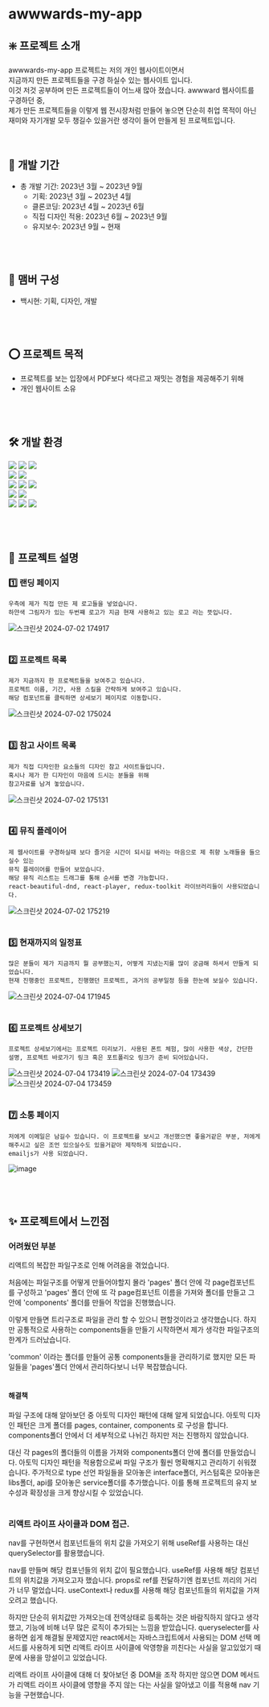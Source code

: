 # awwwards-my-app

## ❇️ 프로젝트 소개

awwwards-my-app 프로젝트는 저의 개인 웹사이트이면서 <br/>
지금까지 만든 프로젝트들을 구경 하실수 있는 웹사이트 입니다.<br/>
이것 저것 공부하며 만든 프로젝트들이 어느새 많아 졌습니다.
awwward 웹사이트를 구경하던 중, <br/>
제가 만든 프로젝트들을 이렇게 웹 전시장처럼 만들어 놓으면 단순히 취업 목적이 아닌 <br/>
재미와 자기개발 모두 챙길수 있을거란 생각이 들어 만들게 된 프로젝트입니다.<br/>
<br/><br/>

## 📆 개발 기간

- 총 개발 기간: 2023년 3월 ~ 2023년 9월
  - 기획: 2023년 3월 ~ 2023년 4월
  - 클론코딩: 2023년 4월 ~ 2023년 6월
  - 직접 디자인 적용: 2023년 6월 ~ 2023년 9월
  - 유지보수: 2023년 9월 ~ 현재
<br/><br/>
<br/><br/>
## 👤 맴버 구성

- 백시현: 기획, 디자인, 개발
<br/><br/>
<br/><br/>

## ⭕ 프로젝트 목적

- 프로젝트를 보는 입장에서 PDF보다 색다르고 재밋는 경험을 제공해주기 위해
- 개인 웹사이트 소유
<br/><br/>
<br/><br/>

## 🛠️ 개발 환경

<span><img src="https://img.shields.io/badge/html5-E34F26?style=flat-square&logo=html5&logoColor=white"/></span>
<span><img src="https://img.shields.io/badge/css3-1572B6?style=flat-square&logo=css3&logoColor=white"/></span>
<span><img src="https://img.shields.io/badge/styledcomponents-DB7093?style=flat-square&logo=styledcomponents&logoColor=white"/></span><br/>
<span><img src="https://img.shields.io/badge/javascript-F7DF1E?style=flat-square&logo=javascript&logoColor=white"/></span>
<span><img src="https://img.shields.io/badge/typescript-3178C6?style=flat-square&logo=typescript&logoColor=white"/></span><br/>
<span><img src="https://img.shields.io/badge/react-61DAFB?style=flat-square&logo=react&logoColor=white"/></span>
<span><img src="https://img.shields.io/badge/reactquery-FF4154?style=flat-square&logo=reactquery&logoColor=white"/></span>
<span><img src="https://img.shields.io/badge/reduxtoolkit-764ABC?style=flat-square&logo=redux&logoColor=white"/></span><br/>
<span><img src="https://img.shields.io/badge/git-F05032?style=flat-square&logo=git&logoColor=white"/></span>
<span><img src="https://img.shields.io/badge/github-181717?style=flat-square&logo=github&logoColor=white"/></span><br/>
<span><img src="https://img.shields.io/badge/visualstudiocode-007ACC?style=flat-square&logo=visualstudiocode&logoColor=white"/></span>
<span><img src="https://img.shields.io/badge/figma-F24E1E?style=flat-square&logo=figma&logoColor=white"/></span>
<span><img src="https://img.shields.io/badge/windows-0078D6?style=flat-square&logo=windows&logoColor=white"/></span>
<br/><br/>
<br/><br/>

## 📄 프로젝트 설명

### 1️⃣ 랜딩 페이지
```
우측에 제가 직접 만든 제 로고들을 넣었습니다.
하얀색 그림자가 있는 두번쨰 로고가 지금 현재 사용하고 있는 로고 라는 뜻입니다.
```
![스크린샷 2024-07-02 174917](https://github.com/baek-si-hyun/awwwards-my-app/assets/107901109/f2635e48-8476-4eaa-acc6-5d37b80979ea)
<br/><br/>

### 2️⃣ 프로젝트 목록
```
제가 지금까지 한 프로젝트들을 보여주고 있습니다.
프로젝트 이름, 기간, 사용 스킬을 간략하게 보여주고 있습니다.
해당 컴포넌트를 클릭하면 상세보기 페이지로 이동합니다.
```
![스크린샷 2024-07-02 175024](https://github.com/baek-si-hyun/awwwards-my-app/assets/107901109/f242053c-5745-405c-947b-31083415835f)
<br/><br/>

### 3️⃣ 참고 사이트 목록
```
제가 직접 디자인한 요소들의 디자인 참고 사이트들입니다.
혹시나 제가 한 디자인이 마음에 드시는 분들을 위해
참고자료를 남겨 놓았습니다.
```
![스크린샷 2024-07-02 175131](https://github.com/baek-si-hyun/awwwards-my-app/assets/107901109/157b1920-cc17-4445-b64c-b689e3fcf904)
<br/><br/>

### 4️⃣ 뮤직 플레이어
```
제 웹사이트를 구경하실때 보다 즐거운 시간이 되시길 바라는 마음으로 제 취향 노래들을 들으실수 있는
뮤직 플레이어를 만들어 보았습니다.
해당 뮤직 리스트는 드래그를 통해 순서를 변경 가능합니다.
react-beautiful-dnd, react-player, redux-toolkit 라이브러리들이 사용되었습니다.
```
![스크린샷 2024-07-02 175219](https://github.com/baek-si-hyun/awwwards-my-app/assets/107901109/bb89db1f-9bae-4306-a432-e8ccb80f9009)
<br/><br/>

### 5️⃣ 현재까지의 일정표
```
많은 분들이 제가 지금까지 뭘 공부했는지, 어떻게 지냈는지를 많이 궁금해 하셔서 만들게 되었습니다.
현재 진행중인 프로젝트, 진행했던 프로젝트, 과거의 공부일정 등을 한눈에 보실수 있습니다.
```
![스크린샷 2024-07-04 171945](https://github.com/baek-si-hyun/awwwards-my-app/assets/107901109/b54eaa6e-208d-4ccc-bb5b-ca2682a20448)
<br/><br/>

### 6️⃣ 프로젝트 상세보기
```
프로젝트 상세보기에서는 프로젝트 미리보기. 사용된 폰트 체험, 많이 사용한 색상, 간단한 설명, 프로젝트 바로가기 링크 혹은 포트폴리오 링크가 준비 되어있습니다.
```
![스크린샷 2024-07-04 173419](https://github.com/baek-si-hyun/awwwards-my-app/assets/107901109/4cdb3070-f13e-41c9-a5cc-d259ebb0dca7)
![스크린샷 2024-07-04 173439](https://github.com/baek-si-hyun/awwwards-my-app/assets/107901109/cbcbe4e7-b773-4539-9b8f-9bec64fb4ca1)
![스크린샷 2024-07-04 173459](https://github.com/baek-si-hyun/awwwards-my-app/assets/107901109/c6c205e2-febe-4da9-b838-196556e3ea56)
<br/><br/>

### 7️⃣ 소통 페이지
```
저에게 이메일은 남길수 있습니다. 이 프로젝트를 보시고 개선했으면 좋을거같은 부분, 저에게 해주시고 싶은 조언 있으실수도 있을거같아 제작하게 되었습니다.
emailjs가 사용 되었습니다.
```
![image](https://github.com/baek-si-hyun/awwwards-my-app/assets/107901109/c812d1e2-36e1-4daf-bacf-f66c43360875)
<br/><br/>
<br/><br/>

## ✨ 프로젝트에서 느낀점

### 어려웠던 부분

리액트의 복잡한 파일구조로 인해 어려움을 겪었습니다.

처음에는 파일구조를 어떻게 만들어야할지 몰라 'pages' 폴더 안에 각 page컴포넌트를 구성하고 'pages' 폴더 안에 또 각 page컴포넌트 이름을 가져와 폴더를 만들고 그 안에 'components' 폴더를 만들어 작업을 진행했습니다.

이렇게 만들면 트리구조로 파일을 관리 할 수 있으니 편할것이라고 생각했습니다. 하지만 공통적으로 사용하는 components들을 만들기 시작하면서 제가 생각한 파일구조의 한계가 드러났습니다.

'common' 이라는 폴더를 만들어 공통 components들을 관리하기로 했지만 모든 파일들을 'pages'폴더 안에서 관리하다보니 너무 복잡했습니다.
<br/><br/>

#### 해결책

파일 구조에 대해 알아보던 중 아토믹 디자인 패턴에 대해 알게 되었습니다. 아토믹 디자인 패턴은 크게 폴더를 pages, container, components 로 구성을 합니다. components폴더 안에서 더 세부적으로 나뉘긴 하지만 저는 진행하지 않았습니다.

대신 각 pages의 폴더들의 이름을 가져와 components폴더 안에 폴더를 만들었습니다. 아토믹 디자인 패턴을 적용함으로써 파일 구조가 훨씬 명확해지고 관리하기 쉬워졌습니다. 주가적으로 type 선언 파일들을 모아놓은 interface폴더, 커스텀훅은 모아놓은 libs폴더, api를 모아놓은 service폴더를 추가했습니다. 이를 통해 프로젝트의 유지 보수성과 확장성을 크게 향상시킬 수 있었습니다.
<br/><br/>

### 리액트 라이프 사이클과 DOM 접근.
nav를 구현하면서 컴포넌트들의 위치 값을 가져오기 위해 useRef를 사용하는 대신 querySelector를 활용했습니다.

nav를 만들며 해당 컴포넌들의 위치 값이 필요했습니다. useRef를 사용해 해당 컴포넌트의 위치값을 가져오고자 했습니다. props로 ref를 전달하기엔 컴포넌트 끼리의 거리가 너무 멀었습니다. useContext나 redux를 사용해 해당 컴포넌트들의 위치값을 가져오려고 했습니다.

하지만 단순히 위치값만 가져오는데 전역상태로 등록하는 것은 바람직하지 않다고 생각했고, 기능에 비해 너무 많은 로직이 추가되는 느낌을 받았습니다. queryselecter를 사용하면 쉽게 해결될 문제였지만 react에서는 자바스크립트에서 사용되는 DOM 선택 메서드를 사용하게 되면 리액트 라이프 사이클에 악영향을 끼친다는 사실을 알고있었기 때문에 사용을 망설이고 있었습니다.

리액트 라이프 사이클에 대해 더 찾아보던 중 DOM을 조작 하지만 않으면 DOM 메서드가 리액트 라이프 사이클에 영향을 주지 않는 다는 사실을 알아냈고 이를 적용해 nav 기능을 구현했습니다. 